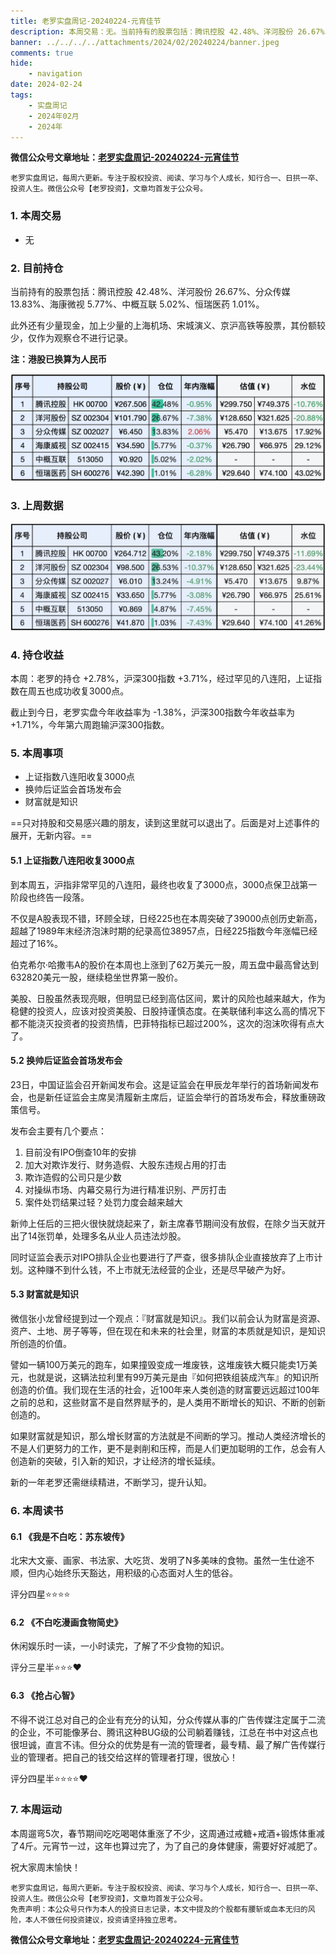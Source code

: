 ```yaml
---
title: 老罗实盘周记-20240224-元宵佳节
description: 本周交易：无。当前持有的股票包括：腾讯控股 42.48%、洋河股份 26.67%、分众传媒 13.83%、海康微视 5.77%、中概互联 5.02%、恒瑞医药 1.01%。此外还有少量现金，加上少量的上海机场、宋城演义、京沪高铁等股票，其份额较少，仅作为观察仓不进行记录。本周：老罗的持仓 +2.78%，沪深300指数 +3.71%，经过罕见的八连阳，上证指数在周五也成功收复3000点。截止到今日，老罗实盘今年收益率为 -1.38%，沪深300指数今年收益率为 +1.71%，今年第六周跑输沪深300指数。
banner: ../../../../attachments/2024/02/20240224/banner.jpeg
comments: true
hide:
    - navigation
date: 2024-02-24
tags:
    - 实盘周记
    - 2024年02月
    - 2024年
---
```


__微信公众号文章地址：[老罗实盘周记-20240224-元宵佳节](https://mp.weixin.qq.com/s/T6nzxnZ2n8JfFVLPobQdIQ)__

```
老罗实盘周记，每周六更新。专注于股权投资、阅读、学习与个人成长，知行合一、日拱一卒、投资人生。微信公众号【老罗投资】，文章均首发于公众号。
```

### 1. 本周交易

+ 无

### 2. 目前持仓

当前持有的股票包括：腾讯控股 42.48%、洋河股份 26.67%、分众传媒 13.83%、海康微视 5.77%、中概互联 5.02%、恒瑞医药 1.01%。

此外还有少量现金，加上少量的上海机场、宋城演义、京沪高铁等股票，其份额较少，仅作为观察仓不进行记录。

**注：港股已换算为人民币**

![目前持仓](../../../attachments/2024/02/20240224/1.jpg)

### 3. 上周数据

![上周数据](../../../attachments/2024/02/20240224/2.jpg)

### 4. 持仓收益

本周：老罗的持仓 <span class="red">+2.78%</span>，沪深300指数 <span class="red">+3.71%</span>，经过罕见的八连阳，上证指数在周五也成功收复3000点。

截止到今日，老罗实盘今年收益率为 <span class="green">-1.38%</span>，沪深300指数今年收益率为 <span class="red">+1.71%</span>，今年第六周跑输沪深300指数。

### 5. 本周事项

+ 上证指数八连阳收复3000点
+ 换帅后证监会首场发布会
+ 财富就是知识

==只对持股和交易感兴趣的朋友，读到这里就可以退出了。后面是对上述事件的展开，无新内容。==

#### 5.1 上证指数八连阳收复3000点

到本周五，沪指非常罕见的八连阳，最终也收复了3000点，3000点保卫战第一阶段也终告一段落。

不仅是A股表现不错，环顾全球，日经225也在本周突破了39000点创历史新高，超越了1989年末经济泡沫时期的纪录高位38957点，日经225指数今年涨幅已经超过了16%。

伯克希尔·哈撒韦A的股价在本周也上涨到了62万美元一股，周五盘中最高曾达到632820美元一股，继续稳坐世界第一股价。

美股、日股虽然表现亮眼，但明显已经到高估区间，累计的风险也越来越大，作为稳健的投资人，应该对投资美股、日股持谨慎态度。在美联储利率这么高的情况下都不能浇灭投资者的投资热情，巴菲特指标已超过200%，这次的泡沫吹得有点大了。

#### 5.2 换帅后证监会首场发布会

23日，中国证监会召开新闻发布会。这是证监会在甲辰龙年举行的首场新闻发布会，也是新任证监会主席吴清履新主席后，证监会举行的首场发布会，释放重磅政策信号。

发布会主要有几个要点：

1. 目前没有IPO倒查10年的安排
2. 加大对欺诈发行、财务造假、大股东违规占用的打击
3. 欺诈造假的公司只是少数
4. 对操纵市场、内幕交易行为进行精准识别、严厉打击
5. 案件处罚结果过轻？处罚力度会越来越大

新帅上任后的三把火很快就烧起来了，新主席春节期间没有放假，在除夕当天就开出了14张罚单，处理多名从业人员违法炒股。

同时证监会表示对IPO排队企业也要进行了严查，很多排队企业直接放弃了上市计划。这种赚不到什么钱，不上市就无法经营的企业，还是尽早破产为好。

#### 5.3 财富就是知识

微信张小龙曾经提到过一个观点：『财富就是知识』。我们以前会认为财富是资源、资产、土地、房子等等，但在现在和未来的社会里，财富的本质就是知识，是知识所创造的价值。

譬如一辆100万美元的跑车，如果撞毁变成一堆废铁，这堆废铁大概只能卖1万美元，也就是说，这辆法拉利里有99万美元是由『如何把铁组装成汽车』的知识所创造的价值。我们现在生活的社会，近100年来人类创造的财富要远远超过100年之前的总和，这些财富不是自然界赋予的，是人类用不断增长的知识、不断的创新创造的。

如果财富就是知识，那么增长财富的方法就是不间断的学习。推动人类经济增长的不是人们更努力的工作，更不是剥削和压榨，而是人们更加聪明的工作，总会有人创造新的突破，引入新的知识，才让经济的增长延续。

新的一年老罗还需继续精进，不断学习，提升认知。

### 6. 本周读书

#### 6.1 《我是不白吃：苏东坡传》

北宋大文豪、画家、书法家、大吃货、发明了N多美味的食物。虽然一生仕途不顺，但内心始终乐天豁达，用积级的心态面对人生的低谷。

评分四星⭐️⭐️⭐️⭐️

#### 6.2 《不白吃漫画食物简史》

休闲娱乐时一读，一小时读完，了解了不少食物的知识。

评分三星半⭐️⭐️⭐️❤️

#### 6.3 《抢占心智》

不得不说江总对自己的企业有充分的认知，分众传媒从事的广告传媒注定属于二流的企业，不可能像茅台、腾讯这种BUG级的公司躺着赚钱，江总在书中对这点也很坦诚，直言不讳。但分众的优势是有一流的管理者，最专精、最了解广告传媒行业的管理者。把自己的钱交给这样的管理者打理，很放心！

评分四星半⭐️⭐️⭐️⭐️❤️

### 7. 本周运动

本周遛弯5次，春节期间吃吃喝喝体重涨了不少，这周通过戒糖+戒酒+锻炼体重减了4斤。元宵节一过，这年也算过完了，为了自己的身体健康，需要好好减肥了。

祝大家周末愉快！

```
老罗实盘周记，每周六更新。专注于股权投资、阅读、学习与个人成长，知行合一、日拱一卒、投资人生。微信公众号【老罗投资】，文章均首发于公众号。
免责声明：本公众号只作为本人的投资日志记录，本文中提及的个股都有腰斩或血本无归的风险，本人不做任何投资建议，投资请坚持独立思考。
```

__微信公众号文章地址：[老罗实盘周记-20240224-元宵佳节](https://mp.weixin.qq.com/s/T6nzxnZ2n8JfFVLPobQdIQ)__